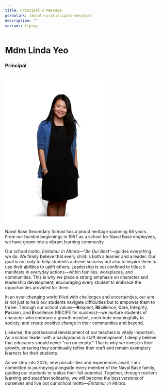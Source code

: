 ```yaml
---
title: Principal's Message
permalink: /about-us/principals-message/
description: ""
variant: tiptap
---
```

<h1>Mdm Linda Yeo</h1>
<h3>Principal</h3>
<div class="isomer-image-wrapper">
<img style="width: 65%;" height="auto" width="100%" src="/images/princi.png">
</div>
<p>Naval Base Secondary School has a proud heritage spanning 68 years. From
our humble beginnings in 1957 as a school for Naval Base employees, we
have grown into a vibrant learning community.</p>
<p>Our school motto, <em>Enitamur In Altiora</em>—"<em>Be Our Best</em>"—guides
everything we do. We firmly believe that every child is both a learner
and a leader. Our goal is not only to help students achieve success but
also to inspire them to use their abilities to uplift others. Leadership
is not confined to titles; it manifests in everyday actions—within families,
workplaces, and communities. This is why we place a strong emphasis on
character and leadership development, encouraging every student to embrace
the opportunities provided for them.</p>
<p>In an ever-changing world filled with challenges and uncertainties, our
aim is not just to help our students navigate difficulties but to empower
them to thrive. Through our school values—<strong>R</strong>espect, <strong>RE</strong>silience, <strong>C</strong>are, <strong>I</strong>ntegrity, <strong>P</strong>assion,
and <strong>E</strong>xcellence (RECIPE for success)—we nurture students
of character who embrace a growth mindset, contribute meaningfully to society,
and create positive change in their communities and beyond.</p>
<p>Likewise, the professional development of our teachers is vitally important.
As a school leader with a background in staff development, I deeply believe
that educators should never "run on empty." That is why we invest in their
growth, ensuring they continually refine their craft and remain exemplary
learners for their students.</p>
<p>As we step into 2025, new possibilities and experiences await. I am committed
to journeying alongside every member of the Naval Base family, guiding
our students to realize their full potential. Together, through resilient
learning and steadfast solidarity, we will become the best versions of
ourselves and live out our school motto—<em>Enitamur In Altiora.</em>
</p>